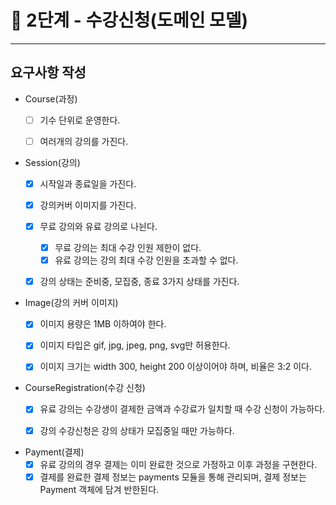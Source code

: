 🚀 2단계 - 수강신청(도메인 모델)
==========================
--------------------------

요구사항 작성
---------------------------------

- Course(과정)
  - [ ] 기수 단위로 운영한다.
  - [ ] 여러개의 강의를 가진다.


- Session(강의)
  - [x] 시작일과 종료일을 가진다.
  - [x] 강의커버 이미지를 가진다.
  - [x] 무료 강의와 유료 강의로 나뉜다.
    - [x] 무료 강의는 최대 수강 인원 제한이 없다.
    - [x] 유료 강의는 강의 최대 수강 인원을 초과할 수 없다.
  - [x] 강의 상태는 준비중, 모집중, 종료 3가지 상태를 가진다.


- Image(강의 커버 이미지)
  - [x] 이미지 용량은 1MB 이하여야 한다.
  - [x] 이미지 타입은 gif, jpg, jpeg, png, svg만 허용한다.
  - [x] 이미지 크기는 width 300, height 200 이상이어야 하며, 비율은 3:2 이다.


- CourseRegistration(수강 신청)
  - [x] 유료 강의는 수강생이 결제한 금액과 수강료가 일치할 때 수강 신청이 가능하다.
  - [x] 강의 수강신청은 강의 상태가 모집중일 때만 가능하다.


- Payment(결제)
  - [x] 유료 강의의 경우 결제는 이미 완료한 것으로 가정하고 이후 과정을 구현한다.
  - [x] 결제를 완료한 결제 정보는 payments 모듈을 통해 관리되며, 결제 정보는 Payment 객체에 담겨 반한된다.
